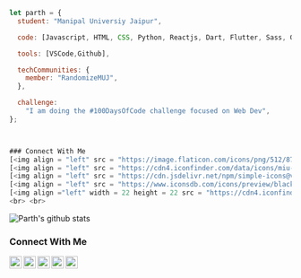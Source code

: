 ```javascript
let parth = {
  student: "Manipal Universiy Jaipur",

  code: [Javascript, HTML, CSS, Python, Reactjs, Dart, Flutter, Sass, Git],

  tools: [VSCode,Github],

  techCommunities: {
    member: "RandomizeMUJ",
  },

  challenge:
    "I am doing the #100DaysOfCode challenge focused on Web Dev",
};



### Connect With Me
[<img align = "left" src = "https://image.flaticon.com/icons/png/512/87/87390.png" width = 22 height = 22> </img>](https://www.instagram.com/paaarthhsharma/?hl=en)
[<img align = "left" src = "https://cdn4.iconfinder.com/data/icons/miu-black-social-2/60/goodreads-512.png" width = 22 height = 22> </img>](https://www.goodreads.com/user/show/64007460-parth-sharma)
[<img align = "left" src = "https://cdn.jsdelivr.net/npm/simple-icons@v3/icons/linkedin.svg" width = 22 height = 22> </img>](https://www.linkedin.com/in/parth-sharma-6748a8155/)
[<img align = "left" src = "https://www.iconsdb.com/icons/preview/black/spotify-xxl.png" width = 22 height = 22> </img>](https://open.spotify.com/user/techp911?si=ba4HO9nZRdq9kBJo62b1ZQ)
[<img align ="left" width = 22 height = 22 src = "https://cdn4.iconfinder.com/data/icons/miu-black-social-2/60/quora-512.png">](https://www.quora.com/profile/Parth-Sharma-148)
<br> <br>
```

![Parth's github stats](https://github-readme-stats.vercel.app/api?username=Hack-dash&hide=["issues"]&show_icons=true)



### Connect With Me
[<img align = "left" src = "https://image.flaticon.com/icons/png/512/87/87390.png" width = 22 height = 22> </img>](https://www.instagram.com/paaarthhsharma/?hl=en)
[<img align = "left" src = "https://cdn4.iconfinder.com/data/icons/miu-black-social-2/60/goodreads-512.png" width = 22 height = 22> </img>](https://www.goodreads.com/user/show/64007460-parth-sharma)
[<img align = "left" src = "https://cdn.jsdelivr.net/npm/simple-icons@v3/icons/linkedin.svg" width = 22 height = 22> </img>](https://www.linkedin.com/in/parth-sharma-6748a8155/)
[<img align = "left" src = "https://www.iconsdb.com/icons/preview/black/spotify-xxl.png" width = 22 height = 22> </img>](https://open.spotify.com/user/techp911?si=ba4HO9nZRdq9kBJo62b1ZQ)
[<img align ="left" width = 22 height = 22 src = "https://cdn4.iconfinder.com/data/icons/miu-black-social-2/60/quora-512.png">](https://www.quora.com/profile/Parth-Sharma-148)
<br> <br>





